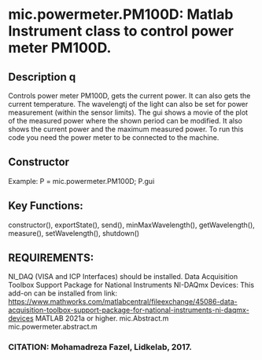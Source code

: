 # mic.powermeter.PM100D: Matlab Instrument class to control power meter PM100D.

## Description q
Controls power meter PM100D, gets the current power. It can also gets
the current temperature. The wavelengtj of the light can also be
set for power measurement (within the sensor limits). The gui shows
a movie of the plot of the
measured power where the shown period can be modified. It also shows
the current power and the maximum measured power. To run this code
you need the power meter to be connected to the machine.

## Constructor
Example: P = mic.powermeter.PM100D; P.gui

## Key Functions:
constructor(), exportState(), send(), minMaxWavelength(), getWavelength(), measure(), setWavelength(), shutdown()

## REQUIREMENTS:
NI_DAQ  (VISA and ICP Interfaces) should be installed.
Data Acquisition Toolbox Support Package for National Instruments
NI-DAQmx Devices: This add-on can be installed from link:
https://www.mathworks.com/matlabcentral/fileexchange/45086-data-acquisition-toolbox-support-package-for-national-instruments-ni-daqmx-devices
MATLAB 2021a or higher.
mic.Abstract.m
mic.powermeter.abstract.m

### CITATION: Mohamadreza Fazel, Lidkelab, 2017.


